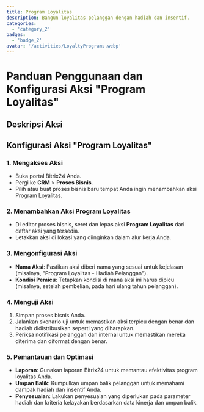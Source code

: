 ```yaml
---
title: Program Loyalitas
description: Bangun loyalitas pelanggan dengan hadiah dan insentif.
categories: 
  - 'category_2'
badges: 
  - 'badge_2'
avatar: '/activities/LoyaltyPrograms.webp'
---
```

# Panduan Penggunaan dan Konfigurasi Aksi "Program Loyalitas"

## Deskripsi Aksi

## **Konfigurasi Aksi "Program Loyalitas"**

### 1. Mengakses Aksi
- Buka portal Bitrix24 Anda.
- Pergi ke **CRM** > **Proses Bisnis**.
- Pilih atau buat proses bisnis baru tempat Anda ingin menambahkan aksi Program Loyalitas.

### 2. Menambahkan Aksi Program Loyalitas
- Di editor proses bisnis, seret dan lepas aksi **Program Loyalitas** dari daftar aksi yang tersedia.
- Letakkan aksi di lokasi yang diinginkan dalam alur kerja Anda.

### 3. Mengonfigurasi Aksi
- **Nama Aksi**: Pastikan aksi diberi nama yang sesuai untuk kejelasan (misalnya, "Program Loyalitas - Hadiah Pelanggan").
- **Kondisi Pemicu**: Tetapkan kondisi di mana aksi ini harus dipicu (misalnya, setelah pembelian, pada hari ulang tahun pelanggan).

### 4. Menguji Aksi
1. Simpan proses bisnis Anda.
2. Jalankan skenario uji untuk memastikan aksi terpicu dengan benar dan hadiah didistribusikan seperti yang diharapkan.
3. Periksa notifikasi pelanggan dan internal untuk memastikan mereka diterima dan diformat dengan benar.

### 5. Pemantauan dan Optimasi
- **Laporan**: Gunakan laporan Bitrix24 untuk memantau efektivitas program loyalitas Anda.
- **Umpan Balik**: Kumpulkan umpan balik pelanggan untuk memahami dampak hadiah dan insentif Anda.
- **Penyesuaian**: Lakukan penyesuaian yang diperlukan pada parameter hadiah dan kriteria kelayakan berdasarkan data kinerja dan umpan balik.